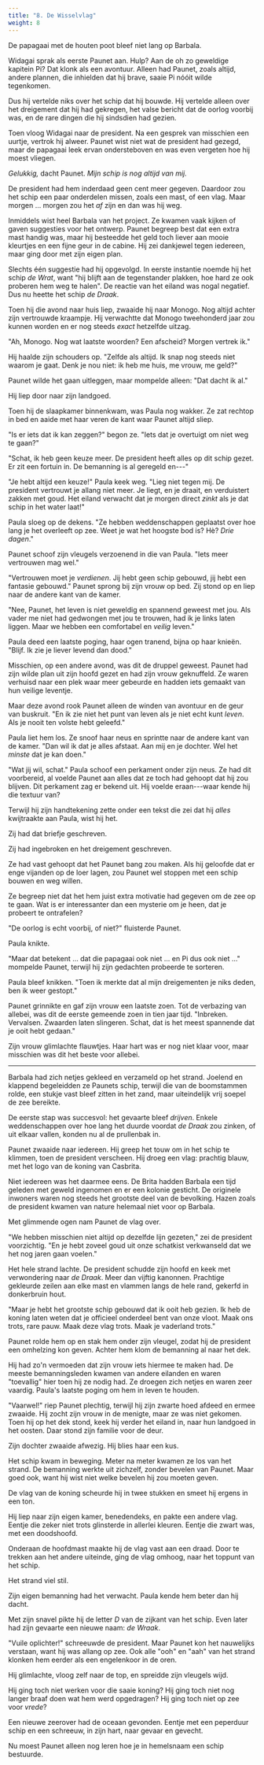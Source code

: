 ```yaml
---
title: "8. De Wisselvlag"
weight: 8
---
```


De papagaai met de houten poot bleef niet lang op Barbala. 

Widagai sprak als eerste Paunet aan. Hulp? Aan de oh zo geweldige kapitein Pi? Dat klonk als een avontuur. Alleen had Paunet, zoals altijd, andere plannen, die inhielden dat hij brave, saaie Pi nóóit wilde tegenkomen.

Dus hij vertelde niks over het schip dat hij bouwde. Hij vertelde alleen over het dreigement dat hij had gekregen, het valse bericht dat de oorlog voorbij was, en de rare dingen die hij sindsdien had gezien.

Toen vloog Widagai naar de president. Na een gesprek van misschien een uurtje, vertrok hij alweer. Paunet wist niet wat de president had gezegd, maar de papagaai leek ervan ondersteboven en was even vergeten hoe hij moest vliegen.

_Gelukkig,_ dacht Paunet. _Mijn schip is nog altijd van mij._

De president had hem inderdaad geen cent meer gegeven. Daardoor zou het schip een paar onderdelen missen, zoals een mast, of een vlag. Maar morgen ... morgen zou het _af_ zijn en dan was hij weg.

Inmiddels wist heel Barbala van het project. Ze kwamen vaak kijken of gaven suggesties voor het ontwerp. Paunet begreep best dat een extra mast handig was, maar hij besteedde het geld toch liever aan mooie kleurtjes en een fijne geur in de cabine. Hij zei dankjewel tegen iedereen, maar ging door met zijn eigen plan.

Slechts één suggestie had hij opgevolgd. In eerste instantie noemde hij het schip _de Wrat_, want "hij blijft aan de tegenstander plakken, hoe hard ze ook proberen hem weg te halen". De reactie van het eiland was nogal negatief. Dus nu heette het schip _de Draak_.

Toen hij die avond naar huis liep, zwaaide hij naar Monogo. Nog altijd achter zijn vertrouwde kraampje. Hij verwachtte dat Monogo tweehonderd jaar zou kunnen worden en er nog steeds _exact_ hetzelfde uitzag.

"Ah, Monogo. Nog wat laatste woorden? Een afscheid? Morgen vertrek ik."

Hij haalde zijn schouders op. "Zelfde als altijd. Ik snap nog steeds niet waarom je gaat. Denk je nou niet: ik heb me huis, me vrouw, me geld?"

Paunet wilde het gaan uitleggen, maar mompelde alleen: "Dat dacht ik al."

Hij liep door naar zijn landgoed. 

Toen hij de slaapkamer binnenkwam, was Paula nog wakker. Ze zat rechtop in bed en aaide met haar veren de kant waar Paunet altijd sliep. 

"Is er iets dat ik kan zeggen?" begon ze. "Iets dat je overtuigt om niet weg te gaan?"

"Schat, ik heb geen keuze meer. De president heeft alles op dit schip gezet. Er zit een fortuin in. De bemanning is al geregeld en---"

"Je hebt altijd een keuze!" Paula keek weg. "Lieg niet tegen mij. De president vertrouwt je allang niet meer. Je liegt, en je draait, en verduistert zakken met goud. Het eiland verwacht dat je morgen direct _zinkt_ als je dat schip in het water laat!"

Paula sloeg op de dekens. "Ze hebben weddenschappen geplaatst over hoe lang je het overleeft op zee. Weet je wat het hoogste bod is? Hè? _Drie dagen_."

Paunet schoof zijn vleugels verzoenend in die van Paula. "Iets meer vertrouwen mag wel."

"Vertrouwen moet je _verdienen_. Jij hebt geen schip gebouwd, jij hebt een fantasie gebouwd." Paunet sprong bij zijn vrouw op bed. Zij stond op en liep naar de andere kant van de kamer.

"Nee, Paunet, het leven is niet geweldig en spannend geweest met jou. Als vader me niet had gedwongen met jou te trouwen, had ik je links laten liggen. Maar we hebben een comfortabel en _veilig_ leven." 

Paula deed een laatste poging, haar ogen tranend, bijna op haar knieën. "Blijf. Ik zie je liever levend dan dood."

Misschien, op een andere avond, was dit de druppel geweest. Paunet had zijn wilde plan uit zijn hoofd gezet en had zijn vrouw geknuffeld. Ze waren verhuisd naar een plek waar meer gebeurde en hadden iets gemaakt van hun veilige leventje.

Maar deze avond rook Paunet alleen de winden van avontuur en de geur van buskruit. "En ik zie niet het punt van leven als je niet echt kunt _leven_. Als je nooit ten volste hebt geleefd."

Paula liet hem los. Ze snoof haar neus en sprintte naar de andere kant van de kamer. "Dan wil ik dat je alles afstaat. Aan mij en je dochter. Wel het _minste_ dat je kan doen."

"Wat jij wil, schat." Paula schoof een perkament onder zijn neus. Ze had dit voorbereid, al voelde Paunet aan alles dat ze toch had gehoopt dat hij zou blijven. Dit perkament zag er bekend uit. Hij voelde eraan---waar kende hij die textuur van?

Terwijl hij zijn handtekening zette onder een tekst die zei dat hij _alles_ kwijtraakte aan Paula, wist hij het.

Zij had dat briefje geschreven.

Zij had ingebroken en het dreigement geschreven.

Ze had vast gehoopt dat het Paunet bang zou maken. Als hij geloofde dat er enge vijanden op de loer lagen, zou Paunet wel stoppen met een schip bouwen en weg willen. 

Ze begreep niet dat het hem juist extra motivatie had gegeven om de zee op te gaan. Wat is er interessanter dan een mysterie om je heen, dat je probeert te ontrafelen?

"De oorlog is echt voorbij, of niet?" fluisterde Paunet.

Paula knikte. 

"Maar dat betekent ... dat die papagaai ook niet ... en Pi dus ook niet ..." mompelde Paunet, terwijl hij zijn gedachten probeerde te sorteren.

Paula bleef knikken. "Toen ik merkte dat al mijn dreigementen je niks deden, ben ik weer gestopt."

Paunet grinnikte en gaf zijn vrouw een laatste zoen. Tot de verbazing van allebei, was dit de eerste gemeende zoen in tien jaar tijd. "Inbreken. Vervalsen. Zwaarden laten slingeren. Schat, dat is het meest spannende dat je ooit hebt gedaan."

Zijn vrouw glimlachte flauwtjes. Haar hart was er nog niet klaar voor, maar misschien was dit het beste voor allebei. 

___


Barbala had zich netjes gekleed en verzameld op het strand. Joelend en klappend begeleidden ze Paunets schip, terwijl die van de boomstammen rolde, een stukje vast bleef zitten in het zand, maar uiteindelijk vrij soepel de zee bereikte.

De eerste stap was succesvol: het gevaarte bleef _drijven_. Enkele weddenschappen over hoe lang het duurde voordat _de Draak_ zou zinken, of uit elkaar vallen, konden nu al de prullenbak in.

Paunet zwaaide naar iedereen. Hij greep het touw om in het schip te klimmen, toen de president verscheen. Hij droeg een vlag: prachtig blauw, met het logo van de koning van Casbrita. 

Niet iedereen was het daarmee eens. De Brita hadden Barbala een tijd geleden met geweld ingenomen en er een kolonie gesticht. De originele inwoners waren nog steeds het grootste deel van de bevolking. Hazen zoals de president kwamen van nature helemaal niet voor op Barbala.

Met glimmende ogen nam Paunet de vlag over.

"We hebben misschien niet altijd op dezelfde lijn gezeten," zei de president voorzichtig. "En je hebt zoveel goud uit onze schatkist verkwanseld dat we het nog jaren gaan voelen."

Het hele strand lachte. De president schudde zijn hoofd en keek met verwondering naar _de Draak_. Meer dan vijftig kanonnen. Prachtige gekleurde zeilen aan elke mast en vlammen langs de hele rand, gekerfd in donkerbruin hout.

"Maar je hebt het grootste schip gebouwd dat ik ooit heb gezien. Ik heb de koning laten weten dat je officieel onderdeel bent van onze vloot. Maak ons trots, rare pauw. Maak deze vlag trots. Maak je vaderland trots."

Paunet rolde hem op en stak hem onder zijn vleugel, zodat hij de president een omhelzing kon geven. Achter hem klom de bemanning al naar het dek. 

Hij had zo'n vermoeden dat zijn vrouw iets hiermee te maken had. De meeste bemanningsleden kwamen van andere eilanden en waren "toevallig" hier toen hij ze nodig had. Ze droegen zich netjes en waren zeer vaardig. Paula's laatste poging om hem in leven te houden.

"Vaarwel!" riep Paunet plechtig, terwijl hij zijn zwarte hoed afdeed en ermee zwaaide. Hij zocht zijn vrouw in de menigte, maar ze was niet gekomen. Toen hij op het dek stond, keek hij verder het eiland in, naar hun landgoed in het oosten. Daar stond zijn familie voor de deur.

Zijn dochter zwaaide afwezig. Hij blies haar een kus.

Het schip kwam in beweging. Meter na meter kwamen ze los van het strand. De bemanning werkte uit zichzelf, zonder bevelen van Paunet. Maar goed ook, want hij wist niet welke bevelen hij zou moeten geven.

De vlag van de koning scheurde hij in twee stukken en smeet hij ergens in een ton. 

Hij liep naar zijn eigen kamer, benedendeks, en pakte een andere vlag. Eentje die zeker niet trots glinsterde in allerlei kleuren. Eentje die zwart was, met een doodshoofd.

Onderaan de hoofdmast maakte hij de vlag vast aan een draad. Door te trekken aan het andere uiteinde, ging de vlag omhoog, naar het toppunt van het schip.

Het strand viel stil.

Zijn eigen bemanning had het verwacht. Paula kende hem beter dan hij dacht.

Met zijn snavel pikte hij de letter _D_ van de zijkant van het schip. Even later had zijn gevaarte een nieuwe naam: _de Wraak_.

"Vuile oplichter!" schreeuwde de president. Maar Paunet kon het nauwelijks verstaan, want hij was allang op zee. Ook alle "ooh" en "aah" van het strand klonken hem eerder als een engelenkoor in de oren. 

Hij glimlachte, vloog zelf naar de top, en spreidde zijn vleugels wijd.

Hij ging toch niet werken voor die saaie koning? Hij ging toch niet nog langer braaf doen wat hem werd opgedragen? Hij ging toch niet op zee voor _vrede_?

Een nieuwe zeerover had de oceaan gevonden. Eentje met een peperduur schip en een schreeuw, in zijn hart, naar gevaar en gevecht.

Nu moest Paunet alleen nog leren hoe je in hemelsnaam een schip bestuurde.